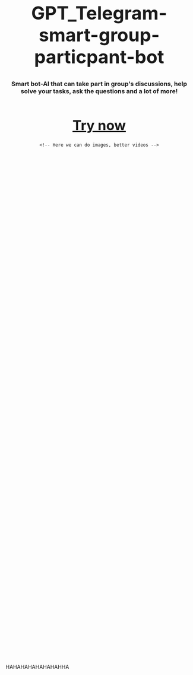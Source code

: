 <div style="display: flex; align-items: center; justify-content: center; height: 80vh;">
  <div style="text-align: center;">
    <!-- Ваше содержимое Markdown -->
    <h1 style="font-size: 3.5em;">GPT_Telegram-smart-group-particpant-bot</h1>
    <h3 style="margin-top: 20px; ">Smart bot-AI that can take part in group's discussions, help solve your tasks, ask the questions and a lot of more!</h3>
    <h1 style="margin-top: 60px; font-size: 2.6em; text-decoration: none; color= black;"><a href="https://t.me/SmartGroupParticipant_bot">Try now</a></h1>

    <!-- Here we can do images, better videos -->
  </div>
</div>


<!-- #  <p position=relative top=50% transform=translateY(-50%) style="margin-bottom: 3em;" >GPT_Telegram-smart-group-particpant-bot</p>
 
 
## Smart bot-AI that can take part in group's discussions, help solve your tasks, ask the questions and a lot of more!
 
 
 
 
 
# [Try Now](https://t.me/SmartGroupParticipant_bot)

<!--   position: relative;
  top: 50%;
  transform: translateY(-50%); -->

  HAHAHAHAHAHAHAHHA


